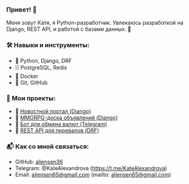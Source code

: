 ### Привет! 👋
Меня зовут Катя, я Python-разработчик. 
Увлекаюсь разработкой на Django, REST API, и работой с базами данных. 🎯


### 🛠️ Навыки и инструменты:
- 🐍 Python, Django, DRF
- 🗄️ PostgreSQL, Redis
- 🐳 Docker
- 📂 Git, GitHub


### 🚀 Мои проекты:
- 📰 [Новостной портал (Django)](https://github.com/aliensen36/NewsPortal)
- 📢 [MMORPG-доска объявлений (Django)](https://github.com/aliensen36/CallBoard)
- 🤖 [Бот для обмена валют (Telegram)](https://github.com/aliensen36/TB_currency_exchange)
- 🌄 [REST API для перевалов (DRF)](https://github.com/aliensen36/Pereval_REST_API)


### 📬 Как со мной связаться:
- GitHub: [aliensen36](https://github.com/aliensen36)
- Telegram: @KateAlexandrova
(https://t.me/KateAlexandrova)
- Email: aliensen65@gmail.com
(mailto: aliensen65@gmail.com)
